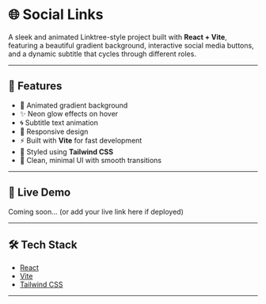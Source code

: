 # 🌐 Social Links

A sleek and animated Linktree-style project built with **React + Vite**, featuring a beautiful gradient background, interactive social media buttons, and a dynamic subtitle that cycles through different roles.
 <!-- Replace with actual preview URL if available -->

---

## 🚀 Features

- 🌈 Animated gradient background
- ✨ Neon glow effects on hover
- 🌀 Subtitle text animation
- 📱 Responsive design
- ⚡ Built with **Vite** for fast development
- 🎨 Styled using **Tailwind CSS**
- 🧠 Clean, minimal UI with smooth transitions

---

## 📸 Live Demo

Coming soon... (or add your live link here if deployed)

---

## 🛠️ Tech Stack

- [React](https://reactjs.org/)
- [Vite](https://vitejs.dev/)
- [Tailwind CSS](https://tailwindcss.com/)

---

